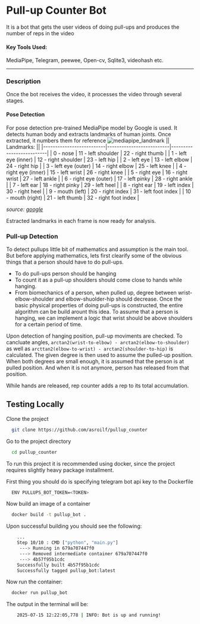 # Pull-up Counter Bot

It is a bot that gets the user videos of doing pull-ups and produces the number of reps in the video 

#### Key Tools Used:
MediaPipe, Telegram, peewee, Open-cv, Sqlite3, videohash etc.

-----

### Description
Once the bot receives the video, it processes the video through several stages.

#### Pose Detection

For pose detection pre-trained MediaPipe model by Google is used. It detects human body and extracts landmarks of human joints. Once extracted, it numbers them for reference
![mediapipe_landmark](https://ai.google.dev/static/mediapipe/images/solutions/pose_landmarks_index.png)
||                         Landmarks:                          ||
|--------------------------|--------------------------|--------------------------|
| 0 - nose                 | 11 - left shoulder        | 22 - right thumb         |
| 1 - left eye (inner)     | 12 - right shoulder       | 23 - left hip            |
| 2 - left eye             | 13 - left elbow           | 24 - right hip           |
| 3 - left eye (outer)     | 14 - right elbow          | 25 - left knee           |
| 4 - right eye (inner)    | 15 - left wrist           | 26 - right knee          |
| 5 - right eye            | 16 - right wrist          | 27 - left ankle          |
| 6 - right eye (outer)    | 17 - left pinky           | 28 - right ankle         |
| 7 - left ear             | 18 - right pinky          | 29 - left heel           |
| 8 - right ear            | 19 - left index           | 30 - right heel          |
| 9 - mouth (left)         | 20 - right index          | 31 - left foot index     |
| 10 - mouth (right)       | 21 - left thumb           | 32 - right foot index    |

_source: [google](https://ai.google.dev/edge/mediapipe/solutions/vision/pose_landmarker)_

Estracted landmarks in each frame is now ready for analysis. 

### Pull-up Detection
To detect pullups little bit of mathematics and assumption is the main tool. But before applying mathematics, lets first clearify some of the obvious things that a person should have to do pull-ups. 
* To do pull-ups person should be hanging
* To count it as a pull-up shoulders should come close to hands while hanging.
* From biomechanics of a person, when pulled up, degree between wrist-elbow-shoulder and elbow-shuolder-hip should decrease. 
Once the basic physical properties of doing pull-ups is constructed, the entire algorithm can be build arount this idea.
To assume that a person is hanging, we can implement a logic that wrist should be above shoulders for a certain period of time.

Upon detection of hanging position, pull-up moviments are checked. To cancluate angles, `arctan2(wrist-to-elbow) - arctan2(elbow-to-shoulder)` as well as `arcttan2(elbow-to-wrist) - arctan2(shoulder-to-hip)` is calculated. The given degree is then used to assume the pulled-up position. When both degrees are small enough, it is assumed that the person is at pulled position. And when it is not anymore, person has released from that position. 

While hands are released, rep counter adds a rep to its total accumulation.

### 
## Testing Locally


Clone the project

```bash
  git clone https://github.com/asroilf/pullup_counter
```

Go to the project directory

```bash
  cd pullup_counter
```

To run this project it is recommended using docker, since the project requires slightly heavy package installment. 

First thing you should do is specifying telegram bot api key to the Dockerfile

```bash
  ENV PULLUPS_BOT_TOKEN=<TOKEN>
```

Now build an image of a container

```bash
  docker build -t pullup_bot .
```
Upon successful building you should see the following:
```bash
    ...
    Step 10/10 : CMD ["python", "main.py"]
     ---> Running in 679a707447f0
     ---> Removed intermediate container 679a707447f0
     ---> 4b57f95b1cdc
    Successfully built 4b57f95b1cdc
    Successfully tagged pullup_bot:latest
```

Now run the container:
```bash
  docker run pullup_bot
```
The output in the terminal will be:
```bash
    2025-07-15 12:22:05,778 | INFO: Bot is up and running!
```
